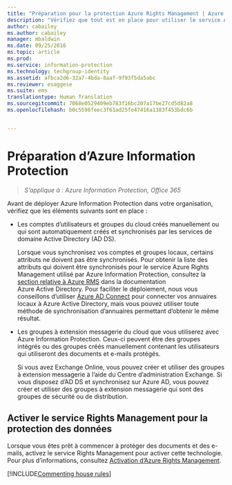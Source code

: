 ```yaml
---
title: "Préparation pour la protection Azure Rights Management | Azure Information Protection"
description: "Vérifiez que tout est en place pour utiliser le service Azure Rights Management afin de permettre à votre organisation de protéger les documents et les e-mails."
author: cabailey
ms.author: cabailey
manager: mbaldwin
ms.date: 09/25/2016
ms.topic: article
ms.prod: 
ms.service: information-protection
ms.technology: techgroup-identity
ms.assetid: afbca2d6-32a7-4bda-8aaf-9f93f5da5abc
ms.reviewer: esaggese
ms.suite: ems
translationtype: Human Translation
ms.sourcegitcommit: 7068e0529409eb783f16bc207a17be27cd5d82a8
ms.openlocfilehash: b0c5596feec3f61ad25fe47416a1383f453bdc6b


---
```


# <a name="preparing-for-azure-information-protection"></a>Préparation d’Azure Information Protection

>*S’applique à : Azure Information Protection, Office 365*

Avant de déployer Azure Information Protection dans votre organisation, vérifiez que les éléments suivants sont en place :

-   Les comptes d’utilisateurs et groupes du cloud créés manuellement ou qui sont automatiquement créés et synchronisés par les services de domaine Active Directory (AD DS).

    Lorsque vous synchronisez vos comptes et groupes locaux, certains attributs ne doivent pas être synchronisés. Pour obtenir la liste des attributs qui doivent être synchronisés pour le service Azure Rights Management utilisé par Azure Information Protection, consultez la [section relative à Azure RMS](/active-directory/active-directory-aadconnectsync-attributes-synchronized#azure-rms) dans la documentation Azure Active Directory. Pour faciliter le déploiement, nous vous conseillons d’utiliser [Azure AD Connect](/active-directory/active-directory-aadconnectsync-whatis) pour connecter vos annuaires locaux à Azure Active Directory, mais vous pouvez utiliser toute méthode de synchronisation d’annuaires permettant d’obtenir le même résultat.

-   Les groupes à extension messagerie du cloud que vous utiliserez avec Azure Information Protection. Ceux-ci peuvent être des groupes intégrés ou des groupes créés manuellement contenant les utilisateurs qui utiliseront des documents et e-mails protégés.

    Si vous avez Exchange Online, vous pouvez créer et utiliser des groupes à extension messagerie à l’aide du Centre d’administration Exchange. Si vous disposez d’AD DS et synchronisez sur Azure AD, vous pouvez créer et utiliser des groupes à extension messagerie qui sont des groupes de sécurité ou de distribution.

## <a name="activate-the-rights-management-service-for-data-protection"></a>Activer le service Rights Management pour la protection des données
Lorsque vous êtes prêt à commencer à protéger des documents et des e-mails, activez le service Rights Management pour activer cette technologie. Pour plus d’informations, consultez [Activation d’Azure Rights Management](../deploy-use/activate-service.md).

[!INCLUDE[Commenting house rules](../includes/houserules.md)]





<!--HONumber=Jan17_HO4-->


